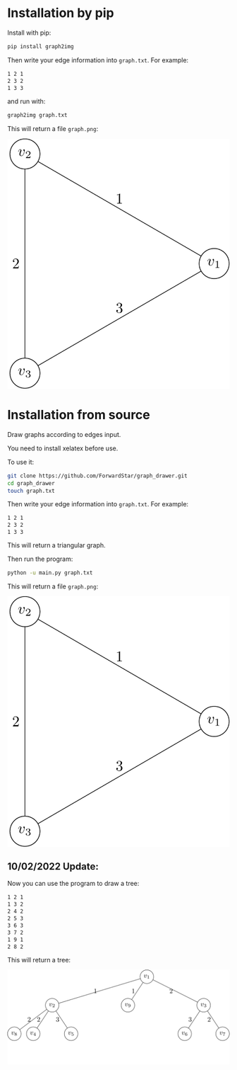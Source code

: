 # Installation by pip

Install with pip:
```sh
pip install graph2img
```

Then write your edge information into ``graph.txt``. For example:
```
1 2 1
2 3 2
1 3 3
```

and run with:
```sh
graph2img graph.txt
```

This will return a file ``graph.png``:

![](graph.png)

# Installation from source
Draw graphs according to edges input.

You need to install xelatex before use.

To use it:
```sh
git clone https://github.com/ForwardStar/graph_drawer.git
cd graph_drawer
touch graph.txt
```

Then write your edge information into ``graph.txt``. For example:
```
1 2 1
2 3 2
1 3 3
```

This will return a triangular graph.

Then run the program:
```sh
python -u main.py graph.txt
```

This will return a file ``graph.png``:

![](graph.png)

## 10/02/2022 Update:
Now you can use the program to draw a tree:
```
1 2 1
1 3 2
2 4 2
2 5 3
3 6 3
3 7 2
1 9 1
2 8 2
```

This will return a tree:

![](graph_tree.png)